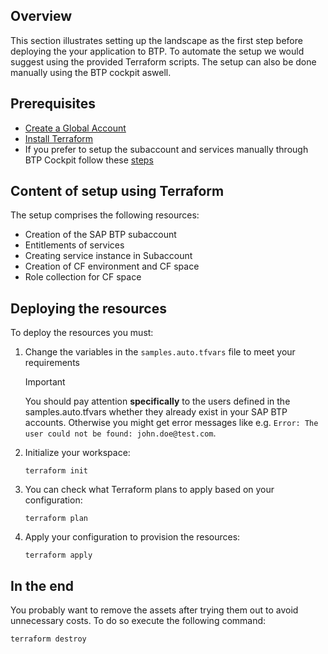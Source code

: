 ## Overview

This section illustrates setting up the landscape as the first step before deploying the your application to BTP. To automate the setup we would suggest using the provided Terraform scripts. The setup can also be done manually using the BTP cockpit aswell.

## Prerequisites

- [Create a Global Account](https://help.sap.com/docs/btp/sap-business-technology-platform/getting-global-account)
- [Install Terraform](https://developer.hashicorp.com/terraform/install#darwin)
- If you prefer to setup the subaccount and services manually through BTP Cockpit follow these
  [steps](https://help.sap.com/docs/btp/sap-business-technology-platform/getting-started-with-trial-account-in-cloud-foundry-environment?q=subaccount%20setup)

## Content of setup using Terraform

The setup comprises the following resources:

- Creation of the SAP BTP subaccount
- Entitlements of services
- Creating service instance in Subaccount
- Creation of CF environment and CF space
- Role collection for CF space

## Deploying the resources

To deploy the resources you must:

1. Change the variables in the `samples.auto.tfvars` file to meet your requirements

   > [!IMPORTANT]
   > You should pay attention **specifically** to the users defined in the samples.auto.tfvars whether they already exist in your SAP BTP accounts. Otherwise you might get error messages like e.g. `Error: The user could not be found: john.doe@test.com`.

2. Initialize your workspace:

   ```
   terraform init
   ```

3. You can check what Terraform plans to apply based on your configuration:

   ```
   terraform plan
   ```

4. Apply your configuration to provision the resources:

   ```
   terraform apply
   ```

## In the end

You probably want to remove the assets after trying them out to avoid unnecessary costs. To do so execute the following command:

```
terraform destroy
```
